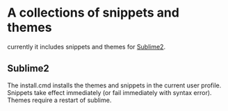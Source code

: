 A collections of snippets and themes
====================================

currently it includes snippets and themes for [Sublime2][1].

  [1]: http://bit.ly/j1efsJ "www.sublimetext.com/2"

Sublime2
--------
  
The install.cmd installs the themes and snippets in the current user profile. Snippets take effect immediately (or fail immediately with syntax error). Themes require a restart of sublime.